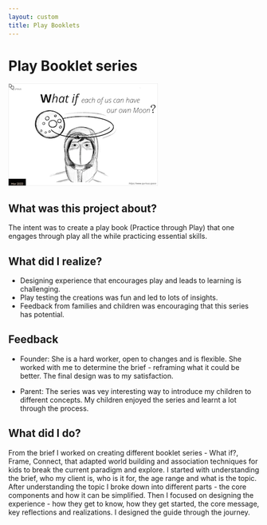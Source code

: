 ```yaml
---
layout: custom
title: Play Booklets
---
```


# Play Booklet series 

<div markdown="0" class="grid-container">
	<div class="grid-child">
    	<img src="artifacts/WhatIf-PlayBooklet.png" width="300" height="205"/>
	</div>
	<div class="grid-child">
		<h2>What was this project about?</h2>
		<p>The intent was to create a play book (Practice through Play) that one engages through play all the while practicing essential skills. </p>
		<h2>What did I realize?</h2>
		<ul>
			<li>Designing experience that encourages play and leads to learning is challenging.</li>
			<li>Play testing the creations was fun and led to lots of insights.</li>
			<li>Feedback from families and children was encouraging that this series has potential.</li>
		</ul>
	</div>
</div>

## Feedback
* Founder:  She is a hard worker, open to changes and is flexible. She worked with me to determine the brief - reframing what it could be better. The final design was to my satisfaction.

* Parent: The series was vey interesting way to introduce my children to different concepts. My children enjoyed the series and learnt a lot through the process.


## What did I do?

From the brief I worked on creating different booklet series - What if?, Frame, Connect, that adapted world building and association techniques for kids to break the current paradigm and explore. I started with understanding the brief, who my client is, who is it for, the age range and what is the topic. After understanding the topic I broke down into different parts - the core components and how it can be simplified. Then I focused on designing the experience - how they get to know, how they get started, the core message, key reflections and realizations. I designed the guide through the journey.

